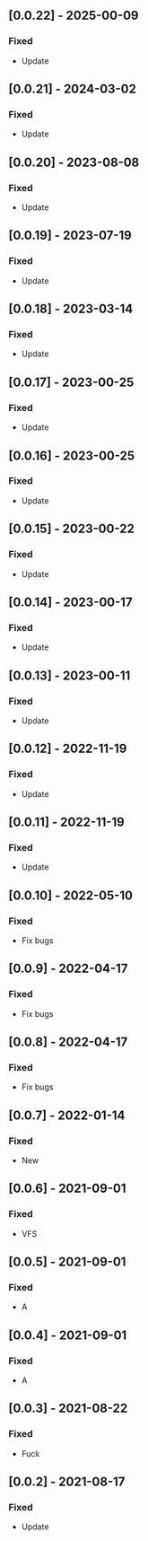 ## [0.0.22] - 2025-00-09

### Fixed
-    Update

## [0.0.21] - 2024-03-02

### Fixed
-    Update

## [0.0.20] - 2023-08-08

### Fixed
-    Update

## [0.0.19] - 2023-07-19

### Fixed
-    Update

## [0.0.18] - 2023-03-14

### Fixed
-    Update

## [0.0.17] - 2023-00-25

### Fixed
-    Update

## [0.0.16] - 2023-00-25

### Fixed
-    Update

## [0.0.15] - 2023-00-22

### Fixed
-    Update

## [0.0.14] - 2023-00-17

### Fixed
-    Update

## [0.0.13] - 2023-00-11

### Fixed
-    Update

## [0.0.12] - 2022-11-19

### Fixed
-    Update

## [0.0.11] - 2022-11-19

### Fixed
-    Update

## [0.0.10] - 2022-05-10

### Fixed
-    Fix bugs

## [0.0.9] - 2022-04-17

### Fixed
-    Fix bugs

## [0.0.8] - 2022-04-17

### Fixed
-    Fix bugs

## [0.0.7] - 2022-01-14

### Fixed
-    New

## [0.0.6] - 2021-09-01

### Fixed
-    VFS

## [0.0.5] - 2021-09-01

### Fixed
-    A

## [0.0.4] - 2021-09-01

### Fixed
-    A

## [0.0.3] - 2021-08-22

### Fixed
-    Fuck

## [0.0.2] - 2021-08-17

### Fixed
-    Update

